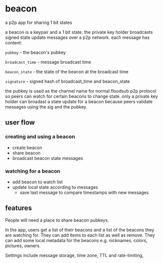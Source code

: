 # beacon

a p2p app for sharing 1 bit states

a beacon is a keypair and a 1 bit state. the private key holder broadcasts signed state update messages over a p2p network. each message has content:

`pubkey` - the beacon's pubkey

`broadcast_time` - message broadcast time

`beacon_state` - the state of the beacon at the broadcast time

`signature` - signed hash of broadcast_time and beacon_state

the pubkey is used as the channel name for normal floodsub p2p protocol so peers can watch for certain beacons to change state. only a private key holder can broadast a state update for a beacon because peers validate messages using the sig and the pubkey.

## user flow

 ### creating and using a beacon
* create beacon
* share beacon
* broadcast beacon state messages

### watching for a beacon
* add beacon to watch list
* update local state according to messages
  * save last message to compare timestamps with new messages 

## features
People will need a place to share beacon pubkeys.

In the app, users get a list of their beacons and a list of the beacons they are watching for. They can add items to each list as well as remove. They can add some local metadata for the beacons e.g. nicknames, colors, pictures, owners.

Settings include message storage, time zone, TTL and rate-limiting, 
